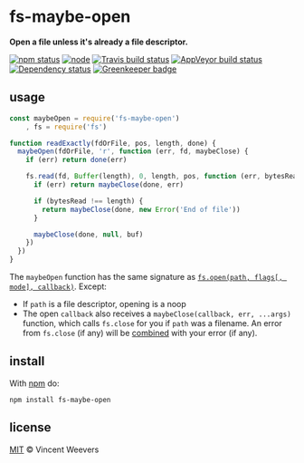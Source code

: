 # fs-maybe-open

**Open a file unless it's already a file descriptor.**

[![npm status](http://img.shields.io/npm/v/fs-maybe-open.svg?style=flat-square)](https://www.npmjs.org/package/fs-maybe-open) [![node](https://img.shields.io/node/v/fs-maybe-open.svg?style=flat-square)](https://www.npmjs.org/package/fs-maybe-open) [![Travis build status](https://img.shields.io/travis/vweevers/fs-maybe-open.svg?style=flat-square&label=travis)](http://travis-ci.org/vweevers/fs-maybe-open) [![AppVeyor build status](https://img.shields.io/appveyor/ci/vweevers/fs-maybe-open.svg?style=flat-square&label=appveyor)](https://ci.appveyor.com/project/vweevers/fs-maybe-open) [![Dependency status](https://img.shields.io/david/vweevers/fs-maybe-open.svg?style=flat-square)](https://david-dm.org/vweevers/fs-maybe-open) [![Greenkeeper badge](https://badges.greenkeeper.io/vweevers/fs-maybe-open.svg)](https://greenkeeper.io/)

## usage

```js
const maybeOpen = require('fs-maybe-open')
    , fs = require('fs')

function readExactly(fdOrFile, pos, length, done) {
  maybeOpen(fdOrFile, 'r', function (err, fd, maybeClose) {
    if (err) return done(err)

    fs.read(fd, Buffer(length), 0, length, pos, function (err, bytesRead, buf) {
      if (err) return maybeClose(done, err)

      if (bytesRead !== length) {
        return maybeClose(done, new Error('End of file'))
      }

      maybeClose(done, null, buf)
    })
  })
}
```

The `maybeOpen` function has the same signature as [`fs.open(path, flags[, mode], callback)`](https://nodejs.org/api/fs.html#fs_fs_open_path_flags_mode_callback). Except:

- If `path` is a file descriptor, opening is a noop
- The open `callback` also receives a `maybeClose(callback, err, ...args)` function, which calls `fs.close` for you if `path` was a filename. An error from `fs.close` (if any) will be [combined](https://github.com/matthewmueller/combine-errors) with your error (if any).

## install

With [npm](https://npmjs.org) do:

```
npm install fs-maybe-open
```

## license

[MIT](http://opensource.org/licenses/MIT) © Vincent Weevers

